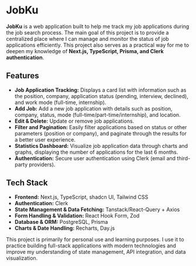 # JobKu

**JobKu** is a web application built to help me track my job applications during the job search process. The main goal of this project is to provide a centralized place where I can manage and monitor the status of job applications efficiently. This project also serves as a practical way for me to deepen my knowledge of **Next.js, TypeScript, Prisma, and Clerk authentication**.

## Features

- **Job Application Tracking:** Displays a card list with information such as the position, company, application status (pending, interview, declined), and work mode (full-time, internship).
- **Add Job:** Add a new job application with details such as position, company, status, mode (full-time/part-time/internship), and location.
- **Edit & Delete:** Update or remove job applications.
- **Filter and Pagination:** Easily filter applications based on status or other parameters (position or company), and paginate through the results for a better user experience.
- **Statistics Dashboard:** Visualize job application data through charts and graphs, displaying the number of applications for the last 6 months.
- **Authentication:** Secure user authentication using Clerk (email and third-party providers).

## Tech Stack

- **Frontend:** Next.js, TypeScript, shadcn UI, Tailwind CSS
- **Authentication:** Clerk
- **State Management & Data Fetching:** Tanstack/React-Query + Axios
- **Form Handling & Validation:** React Hook Form, Zod
- **Database & ORM:** PostgreSQL, Prisma
- **Charts & Date Handling:** Recharts, Day.js

This project is primarily for personal use and learning purposes. I use it to practice building full-stack applications with modern technologies and improve my understanding of state management, API integration, and data visualization.

